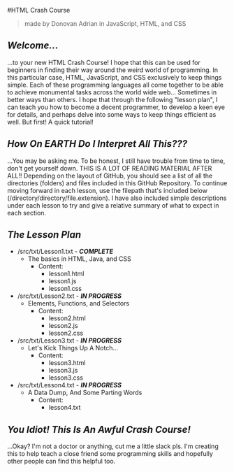 #HTML Crash Course
> made by Donovan Adrian in JavaScript, HTML, and CSS

## ***Welcome...***
...to your new HTML Crash Course! I hope that this can be 
used for beginners in finding their way around the weird
world of programming. In this particular case, HTML, 
JavaScript, and CSS exclusively to keep things simple. Each
of these programming languages all come together to be 
able to achieve monumental tasks across the world wide web... 
Sometimes in better ways than others. I hope that through the 
following "lesson plan", I can teach you how to become a 
decent programmer, to develop a keen eye for details, and 
perhaps delve into some ways to keep things efficient as well. 
But first! A quick tutorial!

## ***How On EARTH Do I Interpret All This???***
...You may be asking me. To be honest, I still have 
trouble from time to time, don't get yourself down.
THIS IS A LOT OF READING MATERIAL AFTER ALL!! 
Depending on the layout of GitHub, you should see a 
list of all the directories (folders) and files included 
in this GitHub Repository. To continue moving forward in 
each lesson, use the filepath that's included below
(/directory/directory/file.extension). 
I have also included simple descriptions under each lesson 
to try and give a relative summary of what to expect in each 
section.

## ***The Lesson Plan***
- /src/txt/Lesson1.txt - ***COMPLETE***
    - The basics in HTML, Java, and CSS
        - Content:
            - lesson1.html
            - lesson1.js
            - lesson1.css
- /src/txt/Lesson2.txt - ***IN PROGRESS***
    - Elements, Functions, and Selectors
        - Content:
            - lesson2.html
            - lesson2.js
            - lesson2.css
- /src/txt/Lesson3.txt - ***IN PROGRESS***
    - Let's Kick Things Up A Notch...
        - Content:
            - lesson3.html
            - lesson3.js
            - lesson3.css
- /src/txt/Lesson4.txt - ***IN PROGRESS***
    - A Data Dump, And Some Parting Words
        - Content:
            - lesson4.txt
    
## ***You Idiot! This Is An Awful Crash Course!***
...Okay? I'm not a doctor or anything, cut me a little 
slack pls. I'm creating this to help teach a close 
friend some programming skills and hopefully other 
people can find this helpful too.